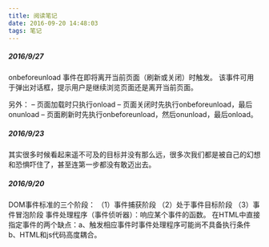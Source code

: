 ```yaml
---
title: 阅读笔记
date: 2016-09-20 14:48:03
tags: 笔记
---
```

##### 2016/9/27
onbeforeunload 事件在即将离开当前页面（刷新或关闭）时触发。
该事件可用于弹出对话框，提示用户是继续浏览页面还是离开当前页面。

另外：
– 页面加载时只执行onload
– 页面关闭时先执行onbeforeunload，最后onunload
– 页面刷新时先执行onbeforeunload，然后onunload，最后onload。

##### 2016/9/23
其实很多时候看起来遥不可及的目标并没有那么远，很多次我们都是被自己的幻想和恐惧吓住了，甚至连第一步都没有敢迈出去。
##### 2016/9/20
DOM事件标准的三个阶段：
    （1）事件捕获阶段
    （2）处于事件目标阶段
    （3）事件冒泡阶段
事件处理程序（事件侦听器）：响应某个事件的函数。
在HTML中直接指定事件的两个缺点：a、触发相应事件时事件处理程序可能尚不具备执行条件b、HTML和js代码高度耦合。